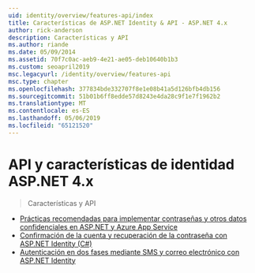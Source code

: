 ```yaml
---
uid: identity/overview/features-api/index
title: Características de ASP.NET Identity & API - ASP.NET 4.x
author: rick-anderson
description: Características y API
ms.author: riande
ms.date: 05/09/2014
ms.assetid: 70f7c0ac-aeb9-4e21-ae05-deb10640b1b3
ms.custom: seoapril2019
msc.legacyurl: /identity/overview/features-api
msc.type: chapter
ms.openlocfilehash: 377834bde332707f8e1e08b41a5d126bfb4db156
ms.sourcegitcommit: 51b01b6ff8edde57d8243e4da28c9f1e7f1962b2
ms.translationtype: MT
ms.contentlocale: es-ES
ms.lasthandoff: 05/06/2019
ms.locfileid: "65121520"
---
```

# <a name="aspnet-4x-identity-features--api"></a>API y características de identidad ASP.NET 4.x

> Características y API

- [Prácticas recomendadas para implementar contraseñas y otros datos confidenciales en ASP.NET y Azure App Service](best-practices-for-deploying-passwords-and-other-sensitive-data-to-aspnet-and-azure.md)
- [Confirmación de la cuenta y recuperación de la contraseña con ASP.NET Identity (C#)](account-confirmation-and-password-recovery-with-aspnet-identity.md)
- [Autenticación en dos fases mediante SMS y correo electrónico con ASP.NET Identity](two-factor-authentication-using-sms-and-email-with-aspnet-identity.md)
